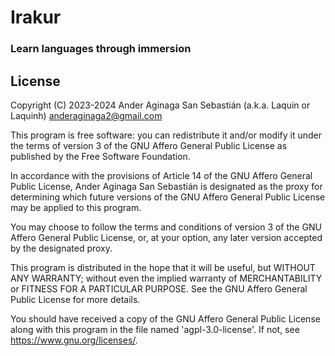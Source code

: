 # Irakur
### Learn languages through immersion

## License

Copyright (C) 2023-2024 Ander Aginaga San Sebastián (a.k.a. Laquin or Laquinh) <anderaginaga2@gmail.com>

This program is free software: you can redistribute it and/or modify it under the terms of version 3 of the GNU Affero General Public License as published by the Free Software Foundation.

In accordance with the provisions of Article 14 of the GNU Affero General Public License, Ander Aginaga San Sebastián is designated as the proxy for determining which future versions of the GNU Affero General Public License may be applied to this program.

You may choose to follow the terms and conditions of version 3 of the GNU Affero General Public License, or, at your option, any later version accepted by the designated proxy.

This program is distributed in the hope that it will be useful, but WITHOUT ANY WARRANTY; without even the implied warranty of MERCHANTABILITY or FITNESS FOR A PARTICULAR PURPOSE. See the GNU Affero General Public License for more details.

You should have received a copy of the GNU Affero General Public License along with this program in the file named 'agpl-3.0-license'. If not, see <https://www.gnu.org/licenses/>.

